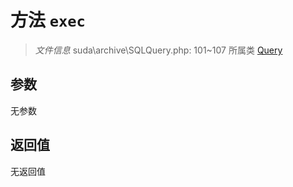 # 方法 `exec`

> *文件信息* suda\archive\SQLQuery.php: 101~107
> 所属类 [Query](../Query.md)




## 参数


无参数


## 返回值

无返回值
